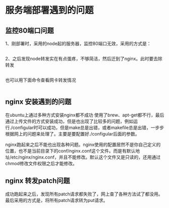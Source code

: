 # 服务端部署遇到的问题 

## 监控80端口问题

1、刚部署时，采用的node起的服务器，监控80端口无效，采用的方式是：

```javascriptsudo iptables -t nat -A PREROUTING -p tcp --dport 80 -j REDIRECT --to-ports 8080
```

2、之后发现node转发实在有点蛋疼，不够简洁，然后迁到了nginx。此时要去除转发

```javascriptsudo iptables -t nat -D PREROUTING 1
```

也可以用下面命令查看网卡转发情况

```javascriptsudo iptables  -t  nat  -nL
```

## nginx 安装遇到的问题

在ubuntu上通过多种方式安装nginx都不成功
使用了brew、apt-get都不行，最后通过上传文件的方式安装成功，但是也出现了比较多的问题，例如运行./configular时可以成功，但是make总是出错，或者makefile总是出错，一步步根据网上的问题来处理了。主要是要配置好./configular后面的参数。

nginx跑起来之后不能也出现各种问题。nginx使用的配置居然不是你自己定义的位置，也不是当前目录下的conf/nginx.conf这个文件。而是有默认地址/etc/nginx/nginx.conf，并且不能修改。默认这个文件又是只读的，还用通过chmod修改文件权限之后才能修改。

## nginx 转发patch问题

成功跑起来之后，发现所有patch请求都失败了，网上查了各种方法试了都没用。最后采用的方式是，将所有patch请求转为put请求。

